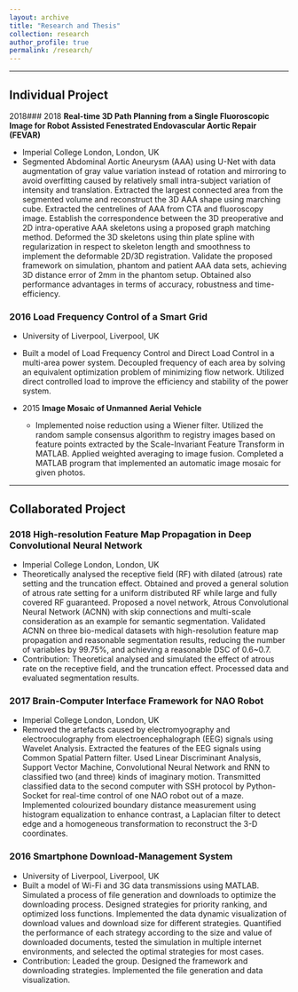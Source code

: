 ```yaml
---
layout: archive
title: "Research and Thesis"
collection: research
author_profile: true
permalink: /research/ 
---
```


---

## Individual Project

2018### <rm>2018</rm> <b>Real-time 3D Path Planning from a Single Fluoroscopic Image for Robot Assisted Fenestrated Endovascular Aortic Repair (FEVAR)</b>
* Imperial College London, London, UK
* Segmented Abdominal Aortic Aneurysm (AAA) using U-Net with data augmentation of gray value variation instead of rotation and mirroring to avoid overfitting caused by relatively small intra-subject variation of intensity and translation. Extracted the largest connected area from the segmented volume and reconstruct the 3D AAA shape using marching cube. Extracted the centrelines of AAA from CTA and fluoroscopy image. Establish the correspondence between the 3D preoperative and 2D intra-operative AAA skeletons using a proposed graph matching method. Deformed the 3D skeletons using thin plate spline with regularization in respect to skeleton length and smoothness to implement the deformable 2D/3D registration. Validate the proposed framework on simulation, phantom and patient AAA data sets, achieving 3D distance error of 2mm in the phantom setup. Obtained also performance advantages in terms of accuracy, robustness and time-efficiency.


### <rm>2016</rm> <b>Load Frequency Control of a Smart Grid</b>
* University of Liverpool, Liverpool, UK
* Built a model of Load Frequency Control and Direct Load Control in a multi-area power system. Decoupled frequency of each area by solving an equivalent optimization problem of minimizing flow network. Utilized direct controlled load to improve the efficiency and stability of the power system.



* 2015 <b>Image Mosaic of Unmanned Aerial Vehicle</b>
  * Implemented noise reduction using a Wiener filter. Utilized the random sample consensus algorithm to registry images based on feature points extracted by the Scale-Invariant Feature Transform in MATLAB. Applied weighted averaging to image fusion. Completed a MATLAB program that implemented an automatic image mosaic for given photos.

---

## Collaborated Project

### 2018 <b>High-resolution Feature Map Propagation in Deep Convolutional Neural Network</b>
* Imperial College London, London, UK
* Theoretically analysed the receptive field (RF) with dilated (atrous) rate setting and the truncation effect. Obtained and proved a general solution of atrous rate setting for a uniform distributed RF while large and fully covered RF guaranteed. Proposed a novel network, Atrous Convolutional Neural Network (ACNN) with skip connections and multi-scale consideration as an example for semantic segmentation. Validated ACNN on three bio-medical datasets with high-resolution feature map propagation and reasonable segmentation results, reducing the number of variables by 99.75%, and achieving a reasonable DSC of 0.6~0.7.
* Contribution: Theoretical analysed and simulated the effect of atrous rate on the receptive field, and the truncation effect. Processed data and evaluated segmentation results.

### 2017 <b>Brain-Computer Interface Framework for NAO Robot</b>
* Imperial College London, London, UK
* Removed the artefacts caused by electromyography and electrooculography from electroencephalograph (EEG) signals using Wavelet Analysis. Extracted the features of the EEG signals using Common Spatial Pattern filter. Used Linear Discriminant Analysis, Support Vector Machine, Convolutional Neural Network and RNN to classified two (and three) kinds of imaginary motion. Transmitted classified data to the second computer with SSH protocol by Python-Socket for real-time control of one NAO robot out of a maze. Implemented colourized boundary distance measurement using histogram equalization to enhance contrast, a Laplacian filter to detect edge and a homogeneous transformation to reconstruct the 3-D coordinates.
  
### 2016 <b>Smartphone Download-Management System</b>
* University of Liverpool, Liverpool, UK
* Built a model of Wi-Fi and 3G data transmissions using MATLAB. Simulated a process of file generation and downloads to optimize the downloading process. Designed strategies for priority ranking, and optimized loss functions. Implemented the data dynamic visualization of download values and download size for different strategies. Quantified the performance of each strategy according to the size and value of downloaded documents, tested the simulation in multiple internet environments, and selected the optimal strategies for most cases.
* Contribution: Leaded the group. Designed the framework and downloading strategies. Implemented the file generation and data visualization.
